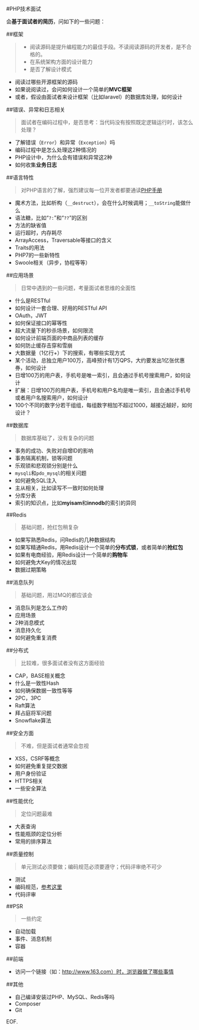 #PHP技术面试

会**基于面试者的简历**，问如下的一些问题：

##框架

> * 阅读源码是提升编程能力的最佳手段。不读阅读源码的开发者，是不合格的。
> * 在系统架构方面的设计能力
> * 是否了解设计模式

* 阅读过哪些开源框架的源码
* 如果说阅读过，会问如何设计一个简单的**MVC框架**
* 或者，假设由面试者来设计框架（比如laravel）的数据库处理，如何设计

##错误、异常和日志相关
> 面试者在编码过程中，是否思考：当代码没有按照既定逻辑运行时，该怎么处理？

* 了解错误（`Error`）和异常（`Exception`）吗
* 编码过程中是怎么处理这2种情况的
* PHP设计中，为什么会有错误和异常这2种
* 如何收集**业务日志**

##语言特性
> 对PHP语言的了解，强烈建议每一位开发者都要通读[PHP手册](https://www.php.net/manual/en/index.php)

* 魔术方法，比如析构（`__destruct`），会在什么时候调用；`__toString`能做什么
* 语法糖，比如“`?:`”和“`??`”的区别
* 方法的缺省值
* 运行超时，内存耗尽
* ArrayAccess，Traversable等接口的含义
* Traits的用法
* PHP7的一些新特性
* Swoole相关（异步，协程等等）

##应用场景
> 日常中遇到的一些问题，考量面试者思维的全面性

* 什么是RESTful
* 如何设计一套合理、好用的RESTful API
* OAuth，JWT
* 如何保证接口的幂等性
* 超大流量下的秒杀场景，如何限流
* 如何设计前端页面的中商品列表的缓存
* 如何防止缓存击穿和雪崩
* 大数据量（1亿行+）下的搜索，有哪些实现方式
* 某个活动，总独立用户100万，高峰预计有1万QPS，大约要发出1亿张优惠券，如何设计
* 日增100万的用户表，手机号是唯一索引，且会通过手机号搜索用户，如何设计
* 扩展：日增100万的用户表，手机号和用户名均是唯一索引，且会通过手机号或者用户名搜索用户，如何设计
* 100个不同的数字分若干组组，每组数字相加不超过1000，越接近越好，如何设计？

##数据库
> 数据库基础了，没有复杂的问题

* 事务的成功、失败对自增ID的影响
* 事务隔离机制，锁等问题
* 乐观锁和悲观锁分别是什么
* `mysqli`和`pdo_mysql`的相关问题
* 如何避免SQL注入
* 主从相关，比如读写不一致时如何处理
* 分库分表
* 索引的知识点，比如**myisam**和**innodb**的索引的异同

##Redis
> 基础问题，抢红包稍复杂

* 如果写熟悉Redis，问Redis的几种数据结构
* 如果写精通Redis，用Redis设计一个简单的**分布式锁**，或者简单的**抢红包**
* 如果有电商经验，用Redis设计一个简单的**购物车**
* 如何避免大Key的情况出现
* 数据过期策略

##消息队列
> 基础问题，用过MQ的都应该会

* 消息队列是怎么工作的
* 应用场景
* 2种消息模式
* 消息持久化
* 如何避免重复消费

##分布式
> 比较难，很多面试者没有这方面经验

* CAP，BASE相关概念
* 什么是一致性Hash
* 如何确保数据一致性等等
* 2PC，3PC
* Raft算法
* 拜占庭将军问题
* Snowflake算法

##安全方面
> 不难，但是面试者通常会忽视

* XSS，CSRF等概念
* 如何避免重复提交数据
* 用户身份验证
* HTTPS相关
* 一些安全算法

##性能优化
> 定位问题最难

* 大表查询
* 性能瓶颈的定位分析
* 常用的排序算法

##质量控制
> 单元测试必须要做；编码规范必须要遵守；代码评审绝不可少

* 测试
* 编码规范，[参考这里](https://github.com/zgia/manual/blob/master/PHP%E7%BC%96%E7%A0%81%E8%A7%84%E8%8C%83.md)
* 代码评审

##PSR
> 一些约定

* 自动加载
* 事件、消息机制
* 容器

##前端
* 访问一个链接（如：http://www.163.com）时，浏览器做了哪些事情

##其他
* 自己编译安装过PHP、MySQL、Redis等吗
* Composer
* Git

EOF.

